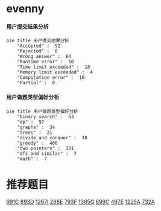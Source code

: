 # evenny

<!-- tabs:start -->



#### **用户提交结果分析**

```mermaid
pie title 用户提交结果分析
    "Accepted" :  92
    "Rejected" :  0
    "Wrong answer" :  64
    "Runtime error" :  10
    "Time limit exceeded" :  18
    "Memory limit exceeded" :  4
    "Compilation error" :  10
    "Partial" :  0
```

#### **用户做题类型偏好分析**

```mermaid
pie title 用户做题类型偏好分析
    "binary search" :  53
    "dp" :  97
    "graphs" :  34
    "trees" :  21
    "divide and conquer" :  18
    "greedy" :  460
    "two pointers" :  131
    "dfs and similar" :  7
    "math" :  7
```



<!-- tabs:end -->
# 推荐题目
[691C](https://codeforces.com/contest/691/problem/C)
[893D](https://codeforces.com/contest/893/problem/D)
[1267I](https://codeforces.com/contest/1267/problem/I)
[288E](https://codeforces.com/contest/288/problem/E)
[793F](https://codeforces.com/contest/793/problem/F)
[1365G](https://codeforces.com/contest/1365/problem/G)
[699C](https://codeforces.com/contest/699/problem/C)
[497E](https://codeforces.com/contest/497/problem/E)
[1225A](https://codeforces.com/contest/1225/problem/A)
[732A](https://codeforces.com/contest/732/problem/A)
